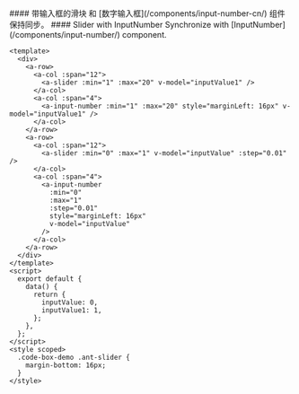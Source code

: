 <cn>
#### 带输入框的滑块
和 [数字输入框](/components/input-number-cn/) 组件保持同步。
</cn>

<us>
#### Slider with InputNumber
Synchronize with [InputNumber](/components/input-number/) component.
</us>

```tpl
<template>
  <div>
    <a-row>
      <a-col :span="12">
        <a-slider :min="1" :max="20" v-model="inputValue1" />
      </a-col>
      <a-col :span="4">
        <a-input-number :min="1" :max="20" style="marginLeft: 16px" v-model="inputValue1" />
      </a-col>
    </a-row>
    <a-row>
      <a-col :span="12">
        <a-slider :min="0" :max="1" v-model="inputValue" :step="0.01" />
      </a-col>
      <a-col :span="4">
        <a-input-number
          :min="0"
          :max="1"
          :step="0.01"
          style="marginLeft: 16px"
          v-model="inputValue"
        />
      </a-col>
    </a-row>
  </div>
</template>
<script>
  export default {
    data() {
      return {
        inputValue: 0,
        inputValue1: 1,
      };
    },
  };
</script>
<style scoped>
  .code-box-demo .ant-slider {
    margin-bottom: 16px;
  }
</style>
```
